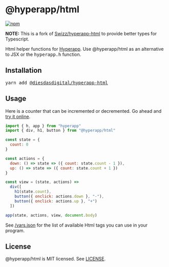 # @hyperapp/html

[![npm](https://img.shields.io/npm/v/@hyperapp/html.svg)](https://www.npmjs.org/package/@hyperapp/html)

**NOTE:** This is a fork of [Swizz/hyperapp-html](https://github.com/Swizz/hyperapp-html) to provide better types for Typescript.

Html helper functions for [Hyperapp](https://github.com/hyperapp/hyperapp). Use @hyperapp/html as an alternative to JSX or the <samp>hyperapp.h</samp> function.

## Installation

<pre>
yarn add <a href=https://www.npmjs.com/package/@hyperapp/html>@diesdasdigital/hyperapp-html</a>
</pre>

## Usage

Here is a counter that can be incremented or decremented. Go ahead and [try it online](https://codepen.io/jorgebucaran/pen/MrBgMy?editors=0010).

```jsx
import { h, app } from "hyperapp"
import { div, h1, button } from "@hyperapp/html"

const state = {
  count: 0
}

const actions = {
  down: () => state => ({ count: state.count - 1 }),
  up: () => state => ({ count: state.count + 1 })
}

const view = (state, actions) =>
  div([
    h1(state.count),
    button({ onclick: actions.down }, "-"),
    button({ onclick: actions.up }, "+")
  ])

app(state, actions, view, document.body)
```

See [/vars.json](/vars.json) for the list of available Html tags you can use in your program.


## License

@hyperapp/html is MIT licensed. See [LICENSE](LICENSE.md).
